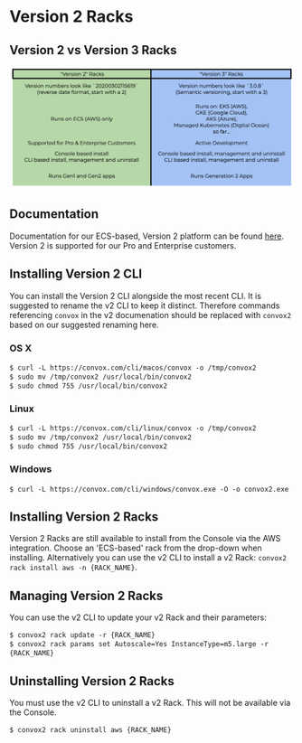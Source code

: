 # Version 2 Racks

## Version 2 vs Version 3 Racks

![](rack-versions.png)

## Documentation

Documentation for our ECS-based, Version 2 platform can be found [here](https://docsv2.convox.com/).  Version 2 is supported for our Pro and Enterprise customers.

## Installing Version 2 CLI

You can install the Version 2 CLI alongside the most recent CLI.  It is suggested to rename the v2 CLI to keep it distinct.  Therefore commands referencing `convox` in the v2 documenation should be replaced with `convox2` based on our suggested renaming here.

### OS X

    $ curl -L https://convox.com/cli/macos/convox -o /tmp/convox2
    $ sudo mv /tmp/convox2 /usr/local/bin/convox2
    $ sudo chmod 755 /usr/local/bin/convox2

### Linux

    $ curl -L https://convox.com/cli/linux/convox -o /tmp/convox2
    $ sudo mv /tmp/convox2 /usr/local/bin/convox2
    $ sudo chmod 755 /usr/local/bin/convox2

### Windows

    $ curl -L https://convox.com/cli/windows/convox.exe -O -o convox2.exe


## Installing Version 2 Racks

Version 2 Racks are still available to install from the Console via the AWS integration.  Choose an 'ECS-based' rack from the drop-down when installing.
Alternatively you can use the v2 CLI to install a v2 Rack: `convox2 rack install aws -n {RACK_NAME}`.

## Managing Version 2 Racks

You can use the v2 CLI to update your v2 Rack and their parameters:

    $ convox2 rack update -r {RACK_NAME}
    $ convox2 rack params set Autoscale=Yes InstanceType=m5.large -r {RACK_NAME}

## Uninstalling Version 2 Racks

You must use the v2 CLI to uninstall a v2 Rack.  This will not be available via the Console.

    $ convox2 rack uninstall aws {RACK_NAME}
